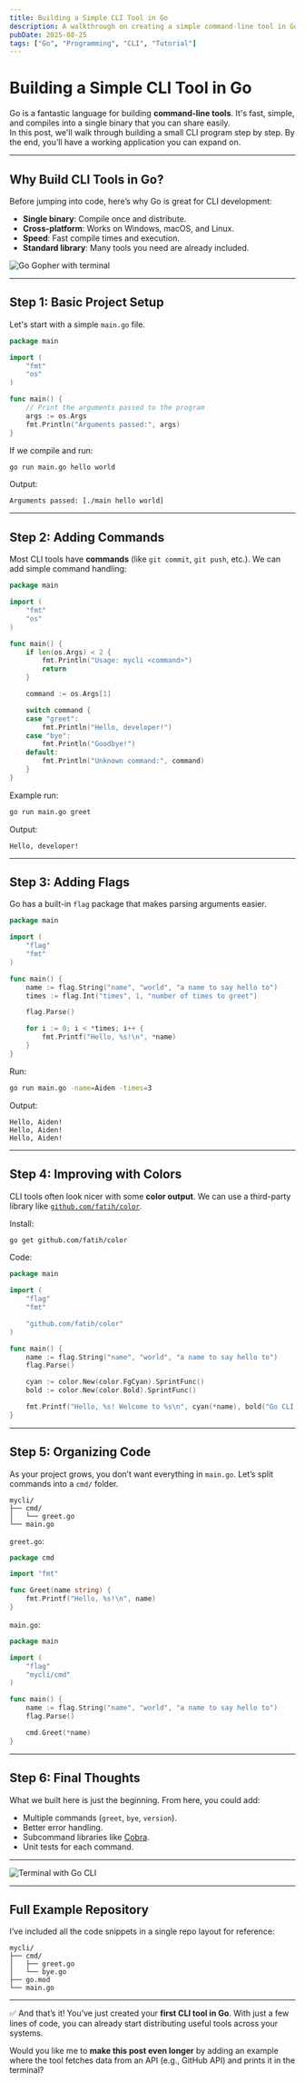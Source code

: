 ```yaml
---
title: Building a Simple CLI Tool in Go
description: A walkthrough on creating a simple command-line tool in Go with examples, explanations, and images.
pubDate: 2025-08-25
tags: ["Go", "Programming", "CLI", "Tutorial"]
---
```


# Building a Simple CLI Tool in Go

Go is a fantastic language for building **command-line tools**. It's fast, simple, and compiles into a single binary that you can share easily.  
In this post, we'll walk through building a small CLI program step by step. By the end, you’ll have a working application you can expand on.

---

## Why Build CLI Tools in Go?

Before jumping into code, here’s why Go is great for CLI development:

- **Single binary**: Compile once and distribute.  
- **Cross-platform**: Works on Windows, macOS, and Linux.  
- **Speed**: Fast compile times and execution.  
- **Standard library**: Many tools you need are already included.  

![Go Gopher with terminal](https://blog.golang.org/gopher/gopher.png)

---

## Step 1: Basic Project Setup

Let's start with a simple `main.go` file.

```go
package main

import (
	"fmt"
	"os"
)

func main() {
	// Print the arguments passed to the program
	args := os.Args
	fmt.Println("Arguments passed:", args)
}
````

If we compile and run:

```sh
go run main.go hello world
```

Output:

```
Arguments passed: [./main hello world]
```

---

## Step 2: Adding Commands

Most CLI tools have **commands** (like `git commit`, `git push`, etc.).
We can add simple command handling:

```go
package main

import (
	"fmt"
	"os"
)

func main() {
	if len(os.Args) < 2 {
		fmt.Println("Usage: mycli <command>")
		return
	}

	command := os.Args[1]

	switch command {
	case "greet":
		fmt.Println("Hello, developer!")
	case "bye":
		fmt.Println("Goodbye!")
	default:
		fmt.Println("Unknown command:", command)
	}
}
```

Example run:

```sh
go run main.go greet
```

Output:

```
Hello, developer!
```

---

## Step 3: Adding Flags

Go has a built-in `flag` package that makes parsing arguments easier.

```go
package main

import (
	"flag"
	"fmt"
)

func main() {
	name := flag.String("name", "world", "a name to say hello to")
	times := flag.Int("times", 1, "number of times to greet")

	flag.Parse()

	for i := 0; i < *times; i++ {
		fmt.Printf("Hello, %s!\n", *name)
	}
}
```

Run:

```sh
go run main.go -name=Aiden -times=3
```

Output:

```
Hello, Aiden!
Hello, Aiden!
Hello, Aiden!
```

---

## Step 4: Improving with Colors

CLI tools often look nicer with some **color output**.
We can use a third-party library like [`github.com/fatih/color`](https://github.com/fatih/color).

Install:

```sh
go get github.com/fatih/color
```

Code:

```go
package main

import (
	"flag"
	"fmt"

	"github.com/fatih/color"
)

func main() {
	name := flag.String("name", "world", "a name to say hello to")
	flag.Parse()

	cyan := color.New(color.FgCyan).SprintFunc()
	bold := color.New(color.Bold).SprintFunc()

	fmt.Printf("Hello, %s! Welcome to %s\n", cyan(*name), bold("Go CLI Tools"))
}
```

---

## Step 5: Organizing Code

As your project grows, you don’t want everything in `main.go`.
Let’s split commands into a `cmd/` folder.

```
mycli/
├── cmd/
│   └── greet.go
└── main.go
```

`greet.go`:

```go
package cmd

import "fmt"

func Greet(name string) {
	fmt.Printf("Hello, %s!\n", name)
}
```

`main.go`:

```go
package main

import (
	"flag"
	"mycli/cmd"
)

func main() {
	name := flag.String("name", "world", "a name to say hello to")
	flag.Parse()

	cmd.Greet(*name)
}
```

---

## Step 6: Final Thoughts

What we built here is just the beginning.
From here, you could add:

* Multiple commands (`greet`, `bye`, `version`).
* Better error handling.
* Subcommand libraries like [Cobra](https://github.com/spf13/cobra).
* Unit tests for each command.

---

![Terminal with Go CLI](https://miro.medium.com/max/1400/1*FDGHnp5A4AzfUG5P_HiZlg.png)

---

## Full Example Repository

I’ve included all the code snippets in a single repo layout for reference:

```
mycli/
├── cmd/
│   ├── greet.go
│   └── bye.go
├── go.mod
└── main.go
```

---

✅ And that’s it! You’ve just created your **first CLI tool in Go**.
With just a few lines of code, you can already start distributing useful tools across your systems.

Would you like me to **make this post even longer** by adding an example where the tool fetches data from an API (e.g., GitHub API) and prints it in the terminal?

